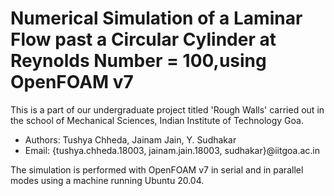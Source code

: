 # Numerical Simulation of a Laminar Flow past a Circular Cylinder at Reynolds Number = 100,using OpenFOAM v7 
This is a part of our undergraduate project titled 'Rough Walls' carried out in the school of Mechanical Sciences, Indian Institute of Technology Goa.
- Authors: Tushya Chheda, Jainam Jain, Y. Sudhakar
- Email: {tushya.chheda.18003, jainam.jain.18003, sudhakar}@iitgoa.ac.in

The simulation is performed with OpenFOAM v7 in serial and in parallel modes using a machine running Ubuntu 20.04.
